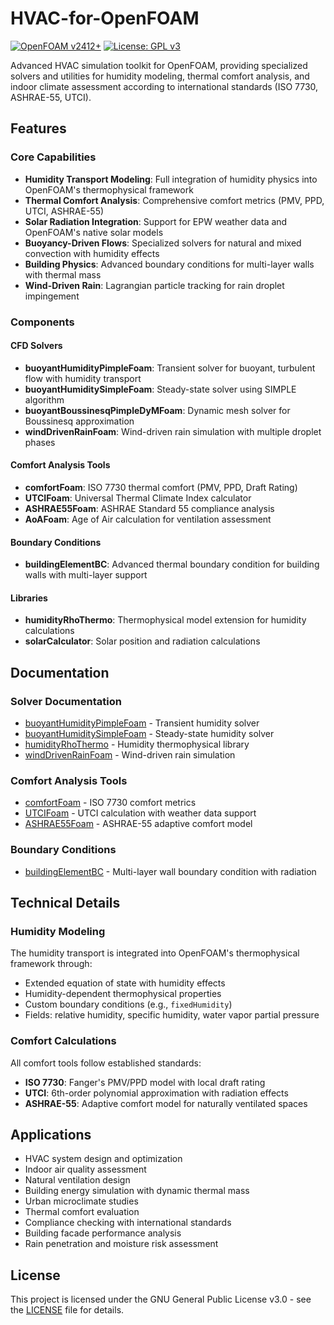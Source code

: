 # HVAC-for-OpenFOAM

[![OpenFOAM v2412+](https://img.shields.io/badge/OpenFOAM-v2412+-blue.svg)](https://www.openfoam.com/)
[![License: GPL v3](https://img.shields.io/badge/License-GPLv3-blue.svg)](https://www.gnu.org/licenses/gpl-3.0)

Advanced HVAC simulation toolkit for OpenFOAM, providing specialized solvers and utilities for humidity modeling, thermal comfort analysis, and indoor climate assessment according to international standards (ISO 7730, ASHRAE-55, UTCI).

## Features

### Core Capabilities
- **Humidity Transport Modeling**: Full integration of humidity physics into OpenFOAM's thermophysical framework
- **Thermal Comfort Analysis**: Comprehensive comfort metrics (PMV, PPD, UTCI, ASHRAE-55)
- **Solar Radiation Integration**: Support for EPW weather data and OpenFOAM's native solar models
- **Buoyancy-Driven Flows**: Specialized solvers for natural and mixed convection with humidity effects
- **Building Physics**: Advanced boundary conditions for multi-layer walls with thermal mass
- **Wind-Driven Rain**: Lagrangian particle tracking for rain droplet impingement

### Components

#### CFD Solvers
- **buoyantHumidityPimpleFoam**: Transient solver for buoyant, turbulent flow with humidity transport
- **buoyantHumiditySimpleFoam**: Steady-state solver using SIMPLE algorithm
- **buoyantBoussinesqPimpleDyMFoam**: Dynamic mesh solver for Boussinesq approximation
- **windDrivenRainFoam**: Wind-driven rain simulation with multiple droplet phases

#### Comfort Analysis Tools
- **comfortFoam**: ISO 7730 thermal comfort (PMV, PPD, Draft Rating)
- **UTCIFoam**: Universal Thermal Climate Index calculator
- **ASHRAE55Foam**: ASHRAE Standard 55 compliance analysis
- **AoAFoam**: Age of Air calculation for ventilation assessment

#### Boundary Conditions
- **buildingElementBC**: Advanced thermal boundary condition for building walls with multi-layer support

#### Libraries
- **humidityRhoThermo**: Thermophysical model extension for humidity calculations
- **solarCalculator**: Solar position and radiation calculations

## Documentation

### Solver Documentation
- [buoyantHumidityPimpleFoam](buoyantHumidityPimpleFoam/README.md) - Transient humidity solver
- [buoyantHumiditySimpleFoam](buoyantHumiditySimpleFoam/README.md) - Steady-state humidity solver
- [humidityRhoThermo](humidityRhoThermo/README.md) - Humidity thermophysical library
- [windDrivenRainFoam](windDrivenRainFoam/README.md) - Wind-driven rain simulation

### Comfort Analysis Tools
- [comfortFoam](comfortFoam/README.md) - ISO 7730 comfort metrics
- [UTCIFoam](UTCIFoam/README.md) - UTCI calculation with weather data support
- [ASHRAE55Foam](ASHRAE55/README.md) - ASHRAE-55 adaptive comfort model

### Boundary Conditions
- [buildingElementBC](buildingElementBC/README.md) - Multi-layer wall boundary condition with radiation

## Technical Details

### Humidity Modeling
The humidity transport is integrated into OpenFOAM's thermophysical framework through:
- Extended equation of state with humidity effects
- Humidity-dependent thermophysical properties
- Custom boundary conditions (e.g., `fixedHumidity`)
- Fields: relative humidity, specific humidity, water vapor partial pressure

### Comfort Calculations
All comfort tools follow established standards:
- **ISO 7730**: Fanger's PMV/PPD model with local draft rating
- **UTCI**: 6th-order polynomial approximation with radiation effects
- **ASHRAE-55**: Adaptive comfort model for naturally ventilated spaces

## Applications

- HVAC system design and optimization
- Indoor air quality assessment
- Natural ventilation design
- Building energy simulation with dynamic thermal mass
- Urban microclimate studies
- Thermal comfort evaluation
- Compliance checking with international standards
- Building facade performance analysis
- Rain penetration and moisture risk assessment

## License

This project is licensed under the GNU General Public License v3.0 - see the [LICENSE](LICENSE) file for details.

